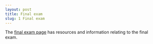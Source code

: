 ```yaml
---
layout: post
title: Final exam
slug: 1 Final exam
---
```


The [final exam page](/final.html) has resources and information relating to the final exam.

